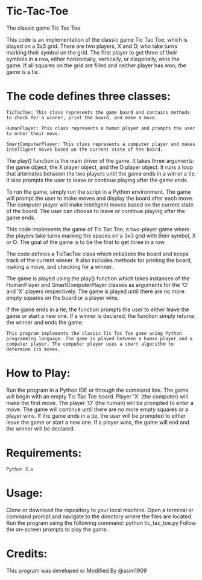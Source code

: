 # Tic-Tac-Toe
The classic game Tic Tac Toe

This code is an implementation of the classic game Tic Tac Toe, which is played on a 3x3 grid. There are two players, X and O, who take turns marking their symbol on the grid. The first player to get three of their symbols in a row, either horizontally, vertically, or diagonally, wins the game. If all squares on the grid are filled and neither player has won, the game is a tie.

# The code defines three classes:

```
TicTacToe: This class represents the game board and contains methods to check for a winner, print the board, and make a move.
```
```
HumanPlayer: This class represents a human player and prompts the user to enter their move.
```
```
SmartComputerPlayer: This class represents a computer player and makes intelligent moves based on the current state of the board.
```
The play() function is the main driver of the game. It takes three arguments: the game object, the X player object, and the O player object. It runs a loop that alternates between the two players until the game ends in a win or a tie. It also prompts the user to leave or continue playing after the game ends.

To run the game, simply run the script in a Python environment. The game will prompt the user to make moves and display the board after each move. The computer player will make intelligent moves based on the current state of the board. The user can choose to leave or continue playing after the game ends.


This code implements the game of Tic Tac Toe, a two-player game where the players take turns marking the spaces on a 3x3 grid with their symbol, X or O. The goal of the game is to be the first to get three in a row.

The code defines a TicTacToe class which initializes the board and keeps track of the current winner. It also includes methods for printing the board, making a move, and checking for a winner.

The game is played using the play() function which takes instances of the HumanPlayer and SmartComputerPlayer classes as arguments for the 'O' and 'X' players respectively. The game is played until there are no more empty squares on the board or a player wins.

If the game ends in a tie, the function prompts the user to either leave the game or start a new one. If a winner is declared, the function simply returns the winner and ends the game.

```
This program implements the classic Tic Tac Toe game using Python programming language. The game is played between a human player and a computer player. The computer player uses a smart algorithm to determine its moves.
```
# How to Play:

Run the program in a Python IDE or through the command line.
The game will begin with an empty Tic Tac Toe board.
Player 'X' (the computer) will make the first move.
The player 'O' (the human) will be prompted to enter a move.
The game will continue until there are no more empty squares or a player wins.
If the game ends in a tie, the user will be prompted to either leave the game or start a new one.
If a player wins, the game will end and the winner will be declared.

# Requirements:
```
Python 3.x
```
# Usage:

Clone or download the repository to your local machine.
Open a terminal or command prompt and navigate to the directory where the files are located.
Run the program using the following command: python tic_tac_toe.py
Follow the on-screen prompts to play the game.

# Credits:
This program was developed or Modified By @asim1909
